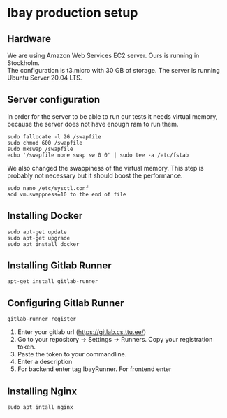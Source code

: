 # Ibay production setup

## Hardware  
We are using Amazon Web Services EC2 server.
Ours is running in Stockholm.  
The configuration is t3.micro with 30 GB of storage.
The server is running Ubuntu Server 20.04 LTS.

## Server configuration

In order for the server to be able to run our tests it needs
virtual memory, because the server does not have enough ram to run them.  
```
sudo fallocate -l 2G /swapfile
sudo chmod 600 /swapfile
sudo mkswap /swapfile
echo '/swapfile none swap sw 0 0' | sudo tee -a /etc/fstab
```
We also changed the swappiness of the virtual memory.
 This step is probably not necessary but it should boost the performance.  
```
sudo nano /etc/sysctl.conf
add vm.swappness=10 to the end of file
```  
## Installing Docker
```
sudo apt-get update
sudo apt-get upgrade
sudo apt install docker
```

## Installing Gitlab Runner
```
apt-get install gitlab-runner
```

## Configuring Gitlab Runner
```
gitlab-runner register
```
1. Enter your gitlab url (https://gitlab.cs.ttu.ee/)
2. Go to your repository -> Settings -> Runners. Copy your registration token.
3. Paste the token to your commandline.
4. Enter a description
5. For backend enter tag IbayRunner. For frontend enter 
## Installing Nginx  
```
sudo apt intall nginx
```
